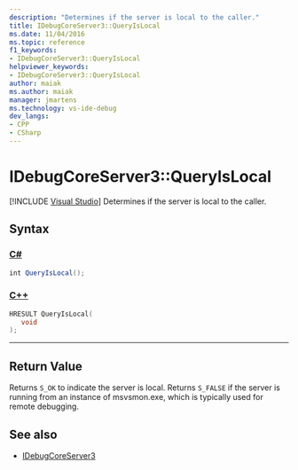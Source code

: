 ```yaml
---
description: "Determines if the server is local to the caller."
title: IDebugCoreServer3::QueryIsLocal
ms.date: 11/04/2016
ms.topic: reference
f1_keywords:
- IDebugCoreServer3::QueryIsLocal
helpviewer_keywords:
- IDebugCoreServer3::QueryIsLocal
author: maiak
ms.author: maiak
manager: jmartens
ms.technology: vs-ide-debug
dev_langs:
- CPP
- CSharp
---
```

# IDebugCoreServer3::QueryIsLocal

 [!INCLUDE [Visual Studio](~/includes/applies-to-version/vs-windows-only.md)]
Determines if the server is local to the caller.

## Syntax

### [C#](#tab/csharp)
```csharp
int QueryIsLocal();
```
### [C++](#tab/cpp)
```cpp
HRESULT QueryIsLocal(
   void
);
```
---

## Return Value
 Returns `S_OK` to indicate the server is local. Returns `S_FALSE` if the server is running from an instance of msvsmon.exe, which is typically used for remote debugging.

## See also
- [IDebugCoreServer3](../../../extensibility/debugger/reference/idebugcoreserver3.md)
